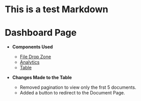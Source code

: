 # This is a test Markdown

# Dashboard Page
- **Components Used**
    - [File Drop Zone](/SvelteComponents.md/#upload-file)
    - [Analytics](/SvelteComponents.md/#analytics)
    - [Table](/SvelteComponents.md/#table)

- **Changes Made to the Table**
    - Removed pagination to view only the frst 5 documents.
    - Added a button to redirect to the Document Page.
